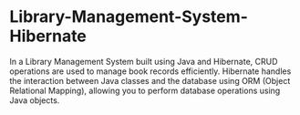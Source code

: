 # Library-Management-System-Hibernate
In a Library Management System built using Java and Hibernate, CRUD operations are used to manage book records efficiently. Hibernate handles the interaction between Java classes and the database using ORM (Object Relational Mapping), allowing you to perform database operations using Java objects.
